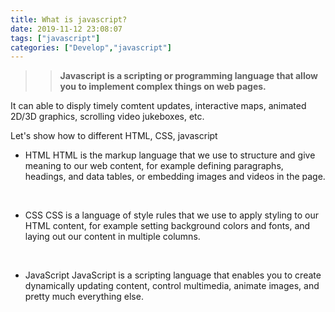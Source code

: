 ```yaml
---
title: What is javascript?
date: 2019-11-12 23:08:07
tags: ["javascript"]
categories: ["Develop","javascript"]
---
```


>>__Javascript is a scripting or programming language that allow you to implement complex things on web pages.__
<!-- more -->
It can able to disply timely comtent updates, interactive maps, animated 2D/3D graphics,
scrolling video jukeboxes, etc.

Let's show how to different HTML, CSS, javascript
<br/>
* HTML
HTML is the markup language that we use to structure and give meaning to our web content, for example defining paragraphs, headings, and data tables, or embedding images and videos in the page.

<br/>

* CSS
CSS is a language of style rules that we use to apply styling to our HTML content, for example setting background colors and fonts, and laying out our content in multiple columns.

<br/>

* JavaScript
JavaScript is a scripting language that enables you to create dynamically updating content, control multimedia, animate images, and pretty much everything else.
